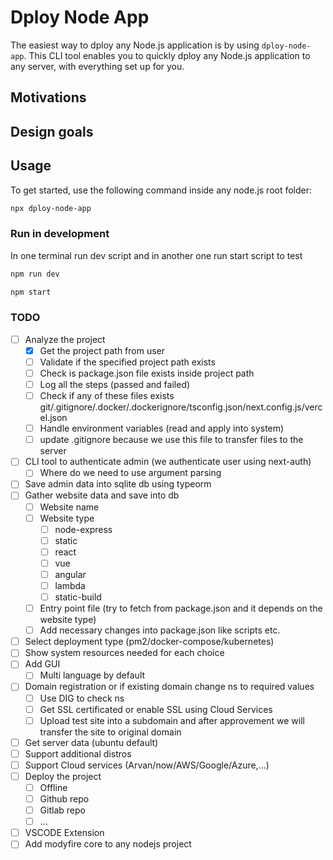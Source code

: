 # Dploy Node App

The easiest way to dploy any Node.js application is by using `dploy-node-app`. This CLI tool enables you to quickly dploy any Node.js application to any server, with everything set up for you.

## Motivations

## Design goals

## Usage

To get started, use the following command inside any node.js root folder:

```bash
npx dploy-node-app
```

### Run in development

In one terminal run dev script and in another one run start script to test

```bash
npm run dev
```

```bash
npm start
```

### TODO

- [ ] Analyze the project
  - [x] Get the project path from user
  - [ ] Validate if the specified project path exists
  - [ ] Check is package.json file exists inside project path
  - [ ] Log all the steps (passed and failed)
  - [ ] Check if any of these files exists git/.gitignore/.docker/.dockerignore/tsconfig.json/next.config.js/vercel.json
  - [ ] Handle environment variables (read and apply into system)
  - [ ] update .gitignore because we use this file to transfer files to the server
- [ ] CLI tool to authenticate admin (we authenticate user using next-auth)
  - [ ] Where do we need to use argument parsing
- [ ] Save admin data into sqlite db using typeorm
- [ ] Gather website data and save into db
  - [ ] Website name
  - [ ] Website type
    - [ ] node-express
    - [ ] static
    - [ ] react
    - [ ] vue
    - [ ] angular
    - [ ] lambda
    - [ ] static-build
  - [ ] Entry point file (try to fetch from package.json and it depends on the website type)
  - [ ] Add necessary changes into package.json like scripts etc.
- [ ] Select deployment type (pm2/docker-compose/kubernetes)
- [ ] Show system resources needed for each choice
- [ ] Add GUI
  - [ ] Multi language by default
- [ ] Domain registration or if existing domain change ns to required values
  - [ ] Use DIG to check ns
  - [ ] Get SSL certificated or enable SSL using Cloud Services
  - [ ] Upload test site into a subdomain and after approvement we will transfer the site to original domain
- [ ] Get server data (ubuntu default)
- [ ] Support additional distros
- [ ] Support Cloud services (Arvan/now/AWS/Google/Azure,...)
- [ ] Deploy the project
  - [ ] Offline
  - [ ] Github repo
  - [ ] Gitlab repo
  - [ ] ...
- [ ] VSCODE Extension
- [ ] Add modyfire core to any nodejs project
